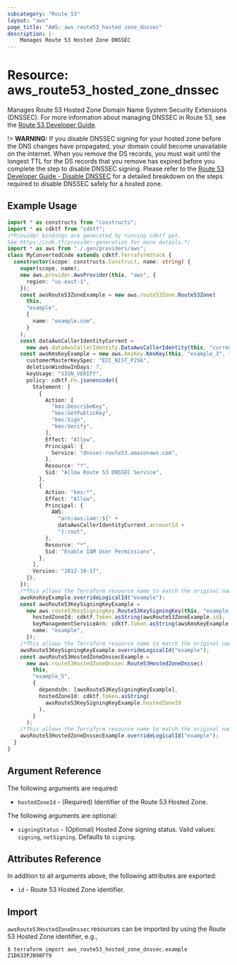 ```yaml
---
subcategory: "Route 53"
layout: "aws"
page_title: "AWS: aws_route53_hosted_zone_dnssec"
description: |-
    Manages Route 53 Hosted Zone DNSSEC
---
```


# Resource: aws_route53_hosted_zone_dnssec

Manages Route 53 Hosted Zone Domain Name System Security Extensions (DNSSEC). For more information about managing DNSSEC in Route 53, see the [Route 53 Developer Guide](https://docs.aws.amazon.com/Route53/latest/DeveloperGuide/dns-configuring-dnssec.html).

!> **WARNING:** If you disable DNSSEC signing for your hosted zone before the DNS changes have propagated, your domain could become unavailable on the internet. When you remove the DS records, you must wait until the longest TTL for the DS records that you remove has expired before you complete the step to disable DNSSEC signing. Please refer to the [Route 53 Developer Guide - Disable DNSSEC](https://docs.aws.amazon.com/Route53/latest/DeveloperGuide/dns-configuring-dnssec-disable.html) for a detailed breakdown on the steps required to disable DNSSEC safely for a hosted zone.

## Example Usage

```typescript
import * as constructs from "constructs";
import * as cdktf from "cdktf";
/*Provider bindings are generated by running cdktf get.
See https://cdk.tf/provider-generation for more details.*/
import * as aws from "./.gen/providers/aws";
class MyConvertedCode extends cdktf.TerraformStack {
  constructor(scope: constructs.Construct, name: string) {
    super(scope, name);
    new aws.provider.AwsProvider(this, "aws", {
      region: "us-east-1",
    });
    const awsRoute53ZoneExample = new aws.route53Zone.Route53Zone(
      this,
      "example",
      {
        name: "example.com",
      }
    );
    const dataAwsCallerIdentityCurrent =
      new aws.dataAwsCallerIdentity.DataAwsCallerIdentity(this, "current", {});
    const awsKmsKeyExample = new aws.kmsKey.KmsKey(this, "example_3", {
      customerMasterKeySpec: "ECC_NIST_P256",
      deletionWindowInDays: 7,
      keyUsage: "SIGN_VERIFY",
      policy: cdktf.Fn.jsonencode({
        Statement: [
          {
            Action: [
              "kms:DescribeKey",
              "kms:GetPublicKey",
              "kms:Sign",
              "kms:Verify",
            ],
            Effect: "Allow",
            Principal: {
              Service: "dnssec-route53.amazonaws.com",
            },
            Resource: "*",
            Sid: "Allow Route 53 DNSSEC Service",
          },
          {
            Action: "kms:*",
            Effect: "Allow",
            Principal: {
              AWS:
                "arn:aws:iam::${" +
                dataAwsCallerIdentityCurrent.accountId +
                "}:root",
            },
            Resource: "*",
            Sid: "Enable IAM User Permissions",
          },
        ],
        Version: "2012-10-17",
      }),
    });
    /*This allows the Terraform resource name to match the original name. You can remove the call if you don't need them to match.*/
    awsKmsKeyExample.overrideLogicalId("example");
    const awsRoute53KeySigningKeyExample =
      new aws.route53KeySigningKey.Route53KeySigningKey(this, "example_4", {
        hostedZoneId: cdktf.Token.asString(awsRoute53ZoneExample.id),
        keyManagementServiceArn: cdktf.Token.asString(awsKmsKeyExample.arn),
        name: "example",
      });
    /*This allows the Terraform resource name to match the original name. You can remove the call if you don't need them to match.*/
    awsRoute53KeySigningKeyExample.overrideLogicalId("example");
    const awsRoute53HostedZoneDnssecExample =
      new aws.route53HostedZoneDnssec.Route53HostedZoneDnssec(
        this,
        "example_5",
        {
          dependsOn: [awsRoute53KeySigningKeyExample],
          hostedZoneId: cdktf.Token.asString(
            awsRoute53KeySigningKeyExample.hostedZoneId
          ),
        }
      );
    /*This allows the Terraform resource name to match the original name. You can remove the call if you don't need them to match.*/
    awsRoute53HostedZoneDnssecExample.overrideLogicalId("example");
  }
}

```

## Argument Reference

The following arguments are required:

* `hostedZoneId` - (Required) Identifier of the Route 53 Hosted Zone.

The following arguments are optional:

* `signingStatus` - (Optional) Hosted Zone signing status. Valid values: `signing`, `notSigning`. Defaults to `signing`.

## Attributes Reference

In addition to all arguments above, the following attributes are exported:

* `id` - Route 53 Hosted Zone identifier.

## Import

`awsRoute53HostedZoneDnssec` resources can be imported by using the Route 53 Hosted Zone identifier, e.g.,

```
$ terraform import aws_route53_hosted_zone_dnssec.example Z1D633PJN98FT9
```

<!-- cache-key: cdktf-0.17.0-pre.15 input-c7c0bebe1176c9b4ad70b74f4fd098ec71fa0f5853d2b5e5af85863be86dac32 -->